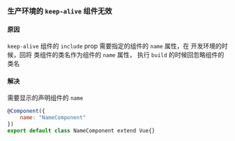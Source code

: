 ### 生产环境的 `keep-alive`  组件无效

#### 原因

`keep-alive` 组件的 `include` prop 需要指定的组件的 `name` 属性，在 开发环境的时候，回将 类组件的类名作为组件的 `name` 属性， 执行 `build`	的时候回忽略组件的类名

#### 解决

需要显示的声明组件的 `name` 

```jsx
@Component({
	name: "NameComponent"
})
export default class NameComponent extend Vue{}
```

